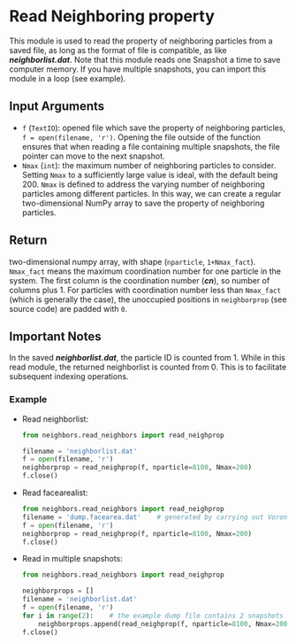 # Read Neighboring property

This module is used to read the property of neighboring particles from a saved file, as long as the format of file is compatible, as like ***neighborlist.dat***. Note that this module reads one Snapshot a time to save computer memory. If you have multiple snapshots, you can import this module in a loop (see example).

## Input Arguments

- `f` (`TextIO`): opened file which save the property of neighboring particles, `f = open(filename, 'r')`. Opening the file outside of the function ensures that when reading a file containing multiple snapshots, the file pointer can move to the next snapshot.
- `Nmax` (`int`): the maximum number of neighboring particles to consider. Setting `Nmax` to a sufficiently large value is ideal, with the default being 200. `Nmax` is defined to address the varying number of neighboring particles among different particles. In this way, we can create a regular two-dimensional NumPy array to save the property of neighboring particles.

## Return

two-dimensional numpy array, with shape (`nparticle`, `1+Nmax_fact`). `Nmax_fact` means the maximum coordination number for one particle in the system. The first column is the coordination number (***cn***), so number of columns plus 1. For particles with coordination number less than `Nmax_fact` (which is generally the case), the unoccupied positions in `neighborprop` (see source code) are padded with `0`.

## Important Notes

In the saved ***neighborlist.dat***, the particle ID is counted from 1. While in this read module, the returned neighborlist is counted from 0. This is to facilitate subsequent indexing operations.

### Example

- Read neighborlist:

  ```python
  from neighbors.read_neighbors import read_neighprop
  
  filename = 'neighborlist.dat'
  f = open(filename, 'r')
  neighborprop = read_neighprop(f, nparticle=8100, Nmax=200)
  f.close()
  ```

- Read facearealist:

  ```python
  from neighbors.read_neighbors import read_neighprop
  filename = 'dump.facearea.dat'	# generated by carrying out Voronoi analysis module
  f = open(filename, 'r')
  neighborprop = read_neighprop(f, nparticle=8100, Nmax=200)
  f.close()
  ```

- Read in multiple snapshots:

  ```python
  from neighbors.read_neighbors import read_neighprop
  
  neighborprops = []
  filename = 'neighborlist.dat'
  f = open(filename, 'r')
  for i in range(2):	# the example dump file contains 2 snapshots
      neighborprops.append(read_neighprop(f, nparticle=8100, Nmax=200))
  f.close()
  ```

  
